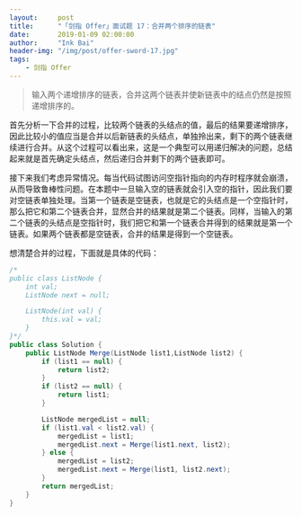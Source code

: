 ```yaml
---
layout:     post
title:      "「剑指 Offer」面试题 17：合并两个排序的链表"
date:       2019-01-09 02:00:00
author:     "Ink Bai"
header-img: "/img/post/offer-sword-17.jpg"
tags:
    - 剑指 Offer
---
```


> 输入两个递增排序的链表，合并这两个链表并使新链表中的结点仍然是按照递增排序的。

首先分析一下合并的过程，比较两个链表的头结点的值，最后的结果要递增排序，因此比较小的值应当是合并以后新链表的头结点，单独拎出来，剩下的两个链表继续进行合并。从这个过程可以看出来，这是一个典型可以用递归解决的问题，总结起来就是首先确定头结点，然后递归合并剩下的两个链表即可。

接下来我们考虑异常情况。每当代码试图访问空指针指向的内存时程序就会崩溃，从而导致鲁棒性问题。在本题中一旦输入空的链表就会引入空的指针，因此我们要对空链表单独处理。当第一个链表是空链表，也就是它的头结点是一个空指针时，那么把它和第二个链表合并，显然合并的结果就是第二个链表。同样，当输入的第二个链表的头结点是空指针时，我们把它和第一个链表合并得到的结果就是第一个链表。如果两个链表都是空链表，合并的结果是得到一个空链表。

想清楚合并的过程，下面就是具体的代码：

```java
/*
public class ListNode {
    int val;
    ListNode next = null;

    ListNode(int val) {
        this.val = val;
    }
}*/
public class Solution {
    public ListNode Merge(ListNode list1,ListNode list2) {
        if (list1 == null) {
            return list2;
        }
        if (list2 == null) {
            return list1;
        }

        ListNode mergedList = null;
        if (list1.val < list2.val) {
            mergedList = list1;
            mergedList.next = Merge(list1.next, list2);
        } else {
            mergedList = list2;
            mergedList.next = Merge(list1, list2.next);
        }
        return mergedList;
    }
}
```
